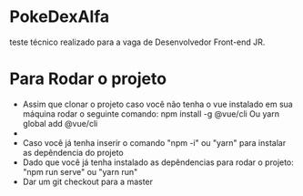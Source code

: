 # PokeDexAlfa
teste técnico realizado para a vaga de Desenvolvedor Front-end JR.
<h1>Para Rodar o projeto</h1>
<ul>
<li>Assim que clonar o projeto caso você não tenha o vue instalado em sua máquina rodar o seguinte comando: npm install -g @vue/cli Ou yarn global add @vue/cli<li>  
</li>
  <li>Caso você já tenha inserir o comando "npm -i" ou "yarn" para instalar as depêndencia do projeto</li>
  <li>Dado que você já tenha instalado as depêndencias para rodar o projeto: "npm run serve" ou "yarn run"</li>
  <li>Dar um git checkout para a master</li>
</ul>
